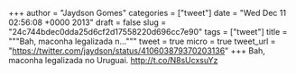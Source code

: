 
+++
author = "Jaydson Gomes"
categories = ["tweet"]
date = "Wed Dec 11 02:56:08 +0000 2013"
draft = false
slug = "24c744bdec0dda25d6cf2d17558220d696cc7e90"
tags = ["tweet"]
title = """Bah, maconha legalizada n..."""
tweet = true
micro = true
tweet_url = "https://twitter.com/jaydson/status/410603879370203136"
+++
Bah, maconha legalizada no Uruguai. http://t.co/N8sUcxsuYz
